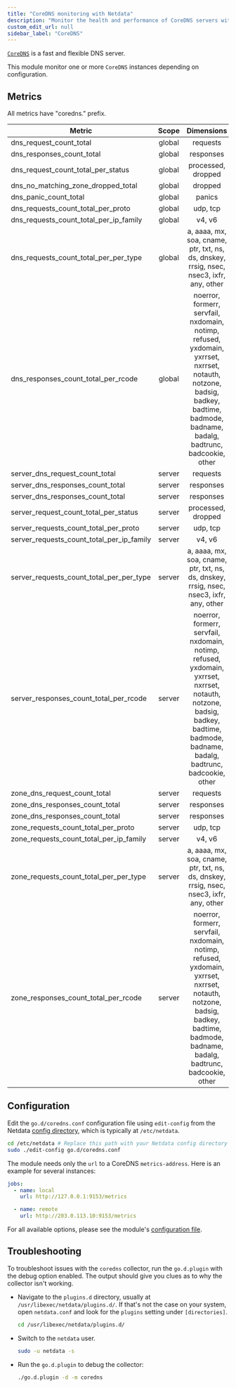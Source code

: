 ```yaml
---
title: "CoreDNS monitoring with Netdata"
description: "Monitor the health and performance of CoreDNS servers with zero configuration, per-second metric granularity, and interactive visualizations."
custom_edit_url: null
sidebar_label: "CoreDNS"
---
```




[`CoreDNS`](https://coredns.io/) is a fast and flexible DNS server.

This module monitor one or more `CoreDNS` instances depending on configuration.

## Metrics

All metrics have "coredns." prefix.

| Metric                                    | Scope  |                                                                                     Dimensions                                                                                     |    Units    |
|-------------------------------------------|:------:|:----------------------------------------------------------------------------------------------------------------------------------------------------------------------------------:|:-----------:|
| dns_request_count_total                   | global |                                                                                      requests                                                                                      | requests/s  |
| dns_responses_count_total                 | global |                                                                                     responses                                                                                      | responses/s |
| dns_request_count_total_per_status        | global |                                                                                 processed, dropped                                                                                 | requests/s  |
| dns_no_matching_zone_dropped_total        | global |                                                                                      dropped                                                                                       | requests/s  |
| dns_panic_count_total                     | global |                                                                                       panics                                                                                       |  panics/s   |
| dns_requests_count_total_per_proto        | global |                                                                                      udp, tcp                                                                                      | requests/s  |
| dns_requests_count_total_per_ip_family    | global |                                                                                       v4, v6                                                                                       | requests/s  |
| dns_requests_count_total_per_per_type     | global |                                              a, aaaa, mx, soa, cname, ptr, txt, ns, ds, dnskey, rrsig, nsec, nsec3, ixfr, any, other                                               | requests/s  |
| dns_responses_count_total_per_rcode       | global | noerror, formerr, servfail, nxdomain, notimp, refused, yxdomain, yxrrset, nxrrset, notauth, notzone, badsig, badkey, badtime, badmode, badname, badalg, badtrunc, badcookie, other | responses/s |
| server_dns_request_count_total            | server |                                                                                      requests                                                                                      | requests/s  |
| server_dns_responses_count_total          | server |                                                                                     responses                                                                                      | responses/s |
| server_dns_responses_count_total          | server |                                                                                     responses                                                                                      | responses/s |
| server_request_count_total_per_status     | server |                                                                                 processed, dropped                                                                                 | requests/s  |
| server_requests_count_total_per_proto     | server |                                                                                      udp, tcp                                                                                      | requests/s  |
| server_requests_count_total_per_ip_family | server |                                                                                       v4, v6                                                                                       | requests/s  |
| server_requests_count_total_per_per_type  | server |                                              a, aaaa, mx, soa, cname, ptr, txt, ns, ds, dnskey, rrsig, nsec, nsec3, ixfr, any, other                                               | requests/s  |
| server_responses_count_total_per_rcode    | server | noerror, formerr, servfail, nxdomain, notimp, refused, yxdomain, yxrrset, nxrrset, notauth, notzone, badsig, badkey, badtime, badmode, badname, badalg, badtrunc, badcookie, other | responses/s |
| zone_dns_request_count_total              | server |                                                                                      requests                                                                                      | requests/s  |
| zone_dns_responses_count_total            | server |                                                                                     responses                                                                                      | responses/s |
| zone_dns_responses_count_total            | server |                                                                                     responses                                                                                      | responses/s |
| zone_requests_count_total_per_proto       | server |                                                                                      udp, tcp                                                                                      | requests/s  |
| zone_requests_count_total_per_ip_family   | server |                                                                                       v4, v6                                                                                       | requests/s  |
| zone_requests_count_total_per_per_type    | server |                                              a, aaaa, mx, soa, cname, ptr, txt, ns, ds, dnskey, rrsig, nsec, nsec3, ixfr, any, other                                               | requests/s  |
| zone_responses_count_total_per_rcode      | server | noerror, formerr, servfail, nxdomain, notimp, refused, yxdomain, yxrrset, nxrrset, notauth, notzone, badsig, badkey, badtime, badmode, badname, badalg, badtrunc, badcookie, other | responses/s |

## Configuration

Edit the `go.d/coredns.conf` configuration file using `edit-config` from the
Netdata [config directory](/docs/configure/nodes), which is typically at `/etc/netdata`.

```bash
cd /etc/netdata # Replace this path with your Netdata config directory
sudo ./edit-config go.d/coredns.conf
```

The module needs only the `url` to a CoreDNS `metrics-address`. Here is an example for several instances:

```yaml
jobs:
  - name: local
    url: http://127.0.0.1:9153/metrics

  - name: remote
    url: http://203.0.113.10:9153/metrics
```

For all available options, please see the
module's [configuration file](https://github.com/netdata/go.d.plugin/blob/master/config/go.d/coredns.conf).

## Troubleshooting

To troubleshoot issues with the `coredns` collector, run the `go.d.plugin` with the debug option enabled. The output
should give you clues as to why the collector isn't working.

- Navigate to the `plugins.d` directory, usually at `/usr/libexec/netdata/plugins.d/`. If that's not the case on
  your system, open `netdata.conf` and look for the `plugins` setting under `[directories]`.

  ```bash
  cd /usr/libexec/netdata/plugins.d/
  ```

- Switch to the `netdata` user.

  ```bash
  sudo -u netdata -s
  ```

- Run the `go.d.plugin` to debug the collector:

  ```bash
  ./go.d.plugin -d -m coredns
  ```
